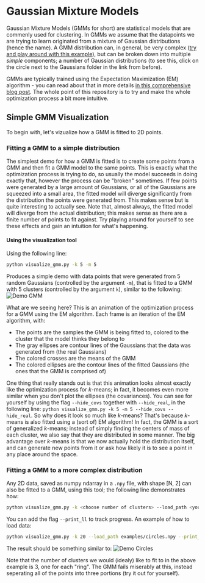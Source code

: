 # Gaussian Mixture Models
Gaussian Mixture Models (GMMs for short) are statistical models that are commenly used for clustering. In GMMs we assume that the datapoints we are trying to learn originated from a mixture of Gaussian distributions (hence the name). A GMM distribution can, in general, be very complex ([try and play around with this example](https://www.desmos.com/calculator/i8ykgpmgxa)), but can be broken down into multiple _simple_ components; a number of Gaussian distributions (to see this, click on the circle next to the Gaussians folder in the link from before).

GMMs are typically trained using the Expectation Maximization (EM) algorithm - you can read about that in more details [in this comprehensive blog post](http://bjlkeng.github.io/posts/the-expectation-maximization-algorithm/). The whole point of this repository is to try and make the whole optimization process a bit more intuitive.

## Simple GMM Visualization
To begin with, let's vizualize how a GMM is fitted to 2D points.

### Fitting a GMM to a simple distribution
The simplest demo for how a GMM is fitted is to create some points from a GMM and then fit a GMM model to the same points. This is exactly what the optimization process is trying to do, so usually the model succeeds in doing exactly that, however the process can be "broken" sometimes. If few points were generated by a large amount of Gaussians, or all of the Gaussians are squeezed into a small area, the fitted model will diverge significantly from the distribution the points were generated from. This makes sense but is quite interesting to actually see. Note that, almost always, the fitted model will diverge from the actual distribution; this makes sense as there are a finite number of points to fit against. Try playing around for yourself to see these effects and gain an intuition for what's happening. 

#### Using the visualization tool
Using the following line:
```bash
python visualize_gmm.py -k 5 -m 5
```
Produces a simple demo with data points that were generated from 5 random Gaussians (controlled by the argument `-m`), that is fitted to a GMM with 5 clusters (controlled by the argument `k`), similar to the following:
![Demo GMM](https://github.com/friedroy/gaussians/blob/master/examples/demo.gif)

What are we seeing here? This is an animation of the optimization process for a GMM using the EM algorithm. Each frame is an iteration of the EM algorithm, with: 
* The points are the samples the GMM is being fitted to, colored to the cluster that the model thinks they belong to
* The gray ellipses are contour lines of the Gaussians that the data was generated from (the real Gaussians) 
* The colored crosses are the means of the GMM 
* The colored ellipses are the contour lines of the fitted Gaussians (the ones that the GMM is comprised of)  

One thing that really stands out is that this animation looks almost exactly like the optimization process for _k_-means; in fact, it becomes even more similar when you don't plot the ellipses (the covariances). You can see for yourself by using the flag `--hide_covs` together with `--hide_real`, in the following line: `python visualize_gmm.py -k 5 -m 5 --hide_covs --hide_real`. So why does it look so much like _k_-means? That's because _k_-means is also fitted using a (sort of) EM algorithm! In fact, the GMM is a sort of generalized _k_-means; instead of simply finding the centers of mass of each cluster, we also say that they are distributed in some manner. The big advantage over _k_-means is that we now actually hold the distribution itself, and can generate new points from it or ask how likely it is to see a point in any place around the space.

### Fitting a GMM to a more complex distribution
Any 2D data, saved as numpy ndarray in a `.npy` file, with shape \[N, 2\] can also be fitted to a GMM, using this tool; the following line demonstrates how:
```bash
python visualize_gmm.py -k <choose number of clusters> --load_path <your .npy file path here> [--print_ll]
```
You can add the flag `--print_ll` to track progress. An example of how to load data:
```bash
python visualize_gmm.py -k 20 --load_path examples/circles.npy --print_ll -i 100 --fps 15
```
The result should be something similar to:
![Demo Circles](https://github.com/friedroy/gaussians/blob/master/examples/circles.gif)

Note that the number of clusters we would (idealy) like to fit to in the above example is 3, one for each "ring". The GMM fails miserably at this, instead seperating all of the points into three portions (try it out for yourself).
